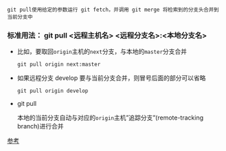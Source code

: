 ```JS
git pull使用给定的参数运行 git fetch，并调用 git merge 将检索到的分支头合并到当前分支中
```

### 标准用法： git pull <远程主机名> <远程分支名>:<本地分支名>

- 比如，要取回`origin`主机的`next`分支，与本地的`master`分支合并

  ```JS
  git pull origin next:master
  ```

- 如果远程分支 develop 要与当前分支合并，则冒号后面的部分可以省略

  ```JS
  git pull origin develop
  ```

- git pull

  本地的当前分支自动与对应的`origin`主机”追踪分支”(remote-tracking branch)进行合并





[参考](https://www.yiibai.com/git/git_pull.html)

